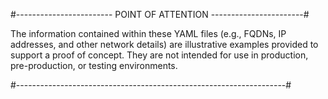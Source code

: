 #------------------------ POINT OF ATTENTION -----------------------#
  
  The information contained within these YAML files (e.g., FQDNs, 
  IP addresses, and other network details) are illustrative examples 
  provided to support a proof of concept. 
  They are not intended for use in production, pre-production, 
  or testing environments.
  
#-------------------------------------------------------------------#  
